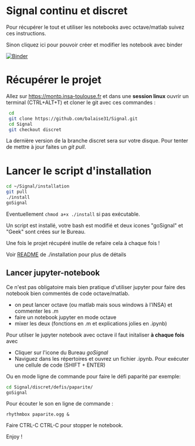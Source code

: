 # Signal continu et discret

Pour récupérer le tout et utiliser les notebooks avec octave/matlab suivez ces instructions.

Sinon cliquez ici pour pouvoir créer et modifier les notebook avec binder

[![Binder](https://mybinder.org/badge_logo.svg)](https://mybinder.org/v2/gh/balaise31/Signal/tps?filepath=continu/tps/pourquoi_octave.ipynb)

# Récupérer le projet
Allez sur https://montp.insa-toulouse.fr et dans une **session linux** ouvrir un terminal (CTRL+ALT+T) et cloner le git
avec ces commandes :
```bash
 cd
 git clone https://github.com/balaise31/Signal.git
 cd Signal
 git checkout discret
 ```
La dernière version de la branche discret sera sur votre disque. Pour tenter de mettre à jour faites un *git pull*.

# Lancer le script d'installation
```bash
cd ~/Signal/installation
git pull
./install
goSignal
```
Eventuellement ``chmod a+x ./install`` si pas exécutable.

Un script est installé, votre bash est modifié et deux icones "goSignal" et "Geek" sont crées sur le Bureau.

Une fois le projet récupéré inutile de refaire cela à chaque fois !

Voir [README](https://github.com/balaise31/Signal/tree/discret/installation) de ./installation pour plus de détails

## Lancer jupyter-notebook

Ce n'est pas obligatoire mais bien pratique d'utiliser jupyter pour faire des notebook bien commentés de code octave/matlab.
  * on peut lancer octave (ou matlab mais sous windows à l'INSA) et commenter les .m
  * faire un notebook jupyter en mode octave
  * mixer les deux (fonctions en .m et explications jolies en .ipynb)

Pour utilser le jupyter notebook avec octave il faut initaliser **à chaque fois** avec

  - Cliquer sur l'icone du Bureau *goSignal* 
  - Naviguez dans les répertoires et ouvrez un fichier .ipynb.
       Pour exécuter une cellule de code (SHIFT + ENTER)

Ou en mode ligne de commande pour faire le défi paparité par exemple:
```bash
cd Signal/discret/defis/paparite/
goSignal
```
Pour écouter le son en ligne de commande :

    rhythmbox paparite.ogg &

 Faire CTRL-C CTRL-C pour stopper le notebook.
 
Enjoy !
